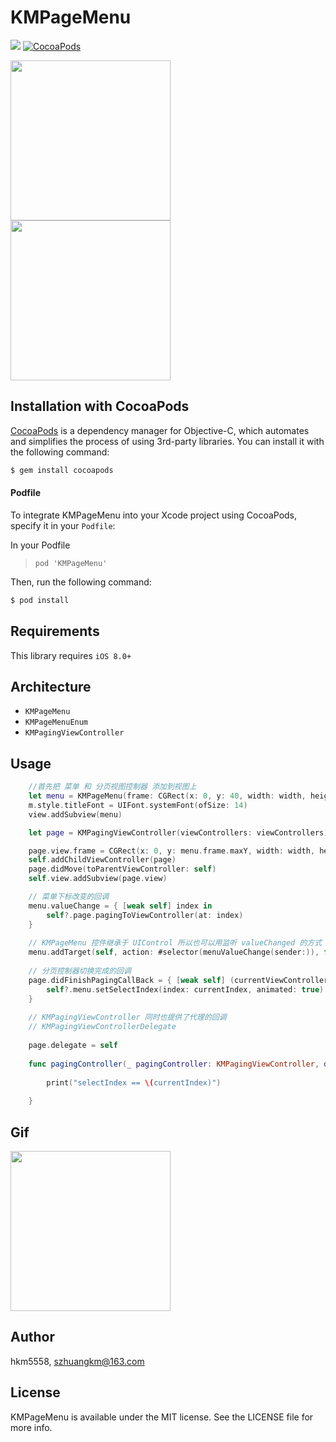 # KMPageMenu

<img src="https://img.shields.io/badge/Swift-4.0-orange.svg" />  <a href="https://cocoapods.org/pods/KMPageMenu">
<img src="https://img.shields.io/cocoapods/v/KMPageMenu.svg" alt="CocoaPods" />
</a>

<img src="https://github.com/hkm5558/KMPageMenu/blob/master/Screenshot/截图1.jpg" width="256">  <img src="https://github.com/hkm5558/KMPageMenu/blob/master/Screenshot/截图2.jpg" width="256">
    
## Installation with CocoaPods

[CocoaPods](http://cocoapods.org) is a dependency manager for Objective-C, which automates and simplifies the process of using 3rd-party libraries. You can install it with the following command:

```bash
$ gem install cocoapods
```
#### Podfile

To integrate KMPageMenu into your Xcode project using CocoaPods, specify it in your `Podfile`:

In your Podfile
>`pod 'KMPageMenu'`

Then, run the following command:

```bash
$ pod install
```

## Requirements

This library requires `iOS 8.0+`

## Architecture

- `KMPageMenu`
- `KMPageMenuEnum`
- `KMPagingViewController`

## Usage
```swift
    //首先把 菜单 和 分页视图控制器 添加到视图上
    let menu = KMPageMenu(frame: CGRect(x: 0, y: 40, width: width, height: 44), titles: titles)
    m.style.titleFont = UIFont.systemFont(ofSize: 14)
    view.addSubview(menu)

    let page = KMPagingViewController(viewControllers: viewControllers)

    page.view.frame = CGRect(x: 0, y: menu.frame.maxY, width: width, height: view.frame.height - menu.frame.maxY)
    self.addChildViewController(page)
    page.didMove(toParentViewController: self)
    self.view.addSubview(page.view)

    // 菜单下标改变的回调
    menu.valueChange = { [weak self] index in
        self?.page.pagingToViewController(at: index)
    }
    
    // KMPageMenu 控件继承于 UIControl 所以也可以用监听 valueChanged 的方式
    menu.addTarget(self, action: #selector(menuValueChange(sender:)), for: .valueChanged)
    
    // 分页控制器切换完成的回调
    page.didFinishPagingCallBack = { [weak self] (currentViewController, currentIndex)in
        self?.menu.setSelectIndex(index: currentIndex, animated: true)
    }
    
    // KMPagingViewController 同时也提供了代理的回调
    // KMPagingViewControllerDelegate
    
    page.delegate = self
    
    func pagingController(_ pagingController: KMPagingViewController, didFinish currentViewController: UIViewController, currentIndex: Int) {
    
        print("selectIndex == \(currentIndex)")
        
    }
```
## Gif

<img src="https://github.com/hkm5558/KMPageMenu/blob/master/Screenshot/示例.gif" width="256">
    
## Author

hkm5558, szhuangkm@163.com

## License

KMPageMenu is available under the MIT license. See the LICENSE file for more info.
